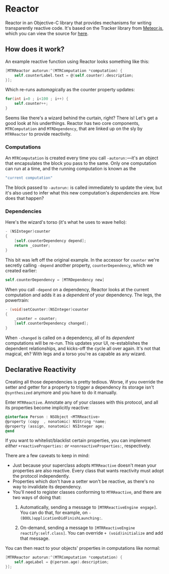 # Reactor
Reactor in an Objective-C library that provides mechanisms for writing transparently reactive code. It's based on the Tracker
library from [Meteor.js](https://www.meteor.com/), which you can view the source for [here](https://github.com/meteor/meteor/blob/devel/packages/tracker/tracker.js).

## How does it work?
An example reactive function using Reactor looks something like this:
```Objective-C
[MTRReactor autorun:^(MTRComputation *computation) {
    self.counterLabel.text = @(self.counter).description;
}];
```

Which re-runs auto*magic*ally as the counter property updates:
```Objective-C
for(int i=0 ; i<100 ; i++) {
    self.counter++;
}
```

Seems like there's a wizard behind the curtain, right? There is! Let's get a good look at his underthings. Reactor has two core components, `MTRComputation` and `MTRDependency`, that are linked up on the sly by `MTRReactor` to provide reactivity.

### Computations
An `MTRComputation` is created every time you call `-autorun:`&mdash;it's an object that encapsulates the block you pass to
the same. Only one computation can run at a time, and the running computation is known as the
```Haskell
"current computation"
```
The block passed to `-autorun:` is called immediately to update the view, but it's also used to infer what 
this new computation's *dependencies* are. How does that happen?

### Dependencies
Here's the wizard's torso (it's what he uses to wave hello):
```Objective-C
- (NSInteger)counter
{
    [self.counterDependency depend];
    return _counter;
}
```

This bit was left off the original example. In the accessor for `counter` we're secretly calling `-depend` another 
property, `counterDependency`, which we created earlier:
```Objective-C
self.counterDependency = [MTRDependency new]
```
When you call `-depend` on a dependency, Reactor looks at the current computation and adds it as a *dependent* of your 
dependency. The legs, the powertrain:
```Objective-C
- (void)setCounter:(NSInteger)counter
{
    _counter = counter;
    [self.counterDependency changed];
}
```
When `-changed` is called on a dependency, all of its *dependent* computations will be re-run. This updates your UI, re-establishes the dependent relationships, and kicks-off the cycle all over again. It's not that magical, eh? With legs and a torso you're as capable as any wizard.

## Declarative Reactivity

Creating all those dependencies is pretty tedious. Worse, if you override the setter and getter for a property to trigger a dependency its storage isn't `@synthesized` anymore and you have to do it manually.

Enter `MTRReactive`. Annotate any of your classes with this protocol, and all its properties become implicitly reactive:
```Objective-C
@interface Person : NSObject <MTRReactive>
@property (copy  , nonatomic) NSString *name;
@property (assign, nonatomic) NSInteger age;
@end
```

If you want to whitelist/blacklist certain properties, you can implement *either* `+reactiveProperties:` *or* `+nonreactiveProperties:`, respectively.

There are a few caveats to keep in mind:
- Just because your superclass adopts `MTRReactive` doesn't mean your properties are also reactive. Every class that wants reactivity must adopt the protocol independently.
- Properties which don't have a setter won't be reactive, as there's no way to invalidate its dependency.
- You'll need to register classes conforming to `MTRReactive`, and there are two ways of doing that:
    1. Automatically, sending a message to `[MTRReactiveEngine engage]`.
    You can do that, for example, on `- (BOOL)applicationDidFinishLaunching:`.
    
    2. On-demand, sending a message to `[MTRReactiveEngine reactify:self.class]`.
    You can override `+ (void)initialize` and add that message.

You can then react to your objects' properties in computations like normal:
```Objective-C
[MTRReactor autorun:^(MTRComputation *computation) {
    self.ageLabel = @(person.age).description;
}];
```
